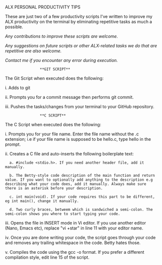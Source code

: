 ALX PERSONAL PRODUCTIVITY TIPS

These are just two of a few productivity scripts I've written to improve my ALX productivity on the terminal by eliminating repetitive tasks as much a possible.

*Any contributions to improve these scripts are welcome.*

*Any suggestions on future scripts or other ALX-related tasks we do that are repetitive are also welcome.*

*Contact me if you encounter any error during execution.*



                    **GIT SCRIPT**

The Git Script when executed does the following:

  i. Adds to git

  ii. Prompts you for a commit message then performs git commit.

  iii. Pushes the tasks/changes from your terminal to your GitHub repository.



                    **C SCRIPT**

The C Script when executed does the following:

  i. Prompts you for your file name. Enter the file name without the .c extension; i.e if your file name is supposed to be hello.c, type hello in the prompt.

  ii. Creates a C file and auto-inserts the following boilerplate text:
      
      a. #include <stdio.h>. If you need another header file, add it manually.
      
      b. The Betty-style code description of the main function and return value. If you want to optionally add anything to the description e.g describing what your code does, add it manually. Always make sure there is an asterisk before your description.
      
      c. int main(void). If your code requires this part to be different, eg int main(), change it manually.
      
      d. Two curly braces, betweem which is sandwiched a semi-colon. The semi-colon shows you where to start typing your code.
  
  iii. Opens the file in INSERT mode in Vi editor. If you use another editor (Nano, Emacs etc), replace "vi +star" in line 11 with your editor name.
  
  iv. Once you are done writing your code, the script goes through your code and removes any trailing whitespace in the code. Betty hates those.
  
  v. Compiles the code using the gcc -o format. If you prefer a different compilation style, edit line 15 of the script.
